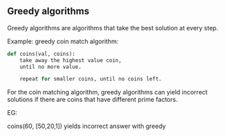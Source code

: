 
## Greedy algorithms

Greedy algorithms are algorithms that take the best solution at every step.

Example:
greedy coin match algorithm:

```py
def coins(val, coins):
    take away the highest value coin,
    until no more value.

    repeat for smaller coins, until no coins left.
```

For the coin matching algorithm, greedy algorithms can yield incorrect solutions
if there are coins that have different prime factors.

EG:

coins(60, [50,20,1]) yields incorrect answer with greedy
